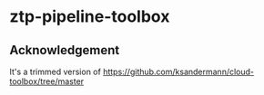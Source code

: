 # ztp-pipeline-toolbox

## Acknowledgement

It's a trimmed version of https://github.com/ksandermann/cloud-toolbox/tree/master

